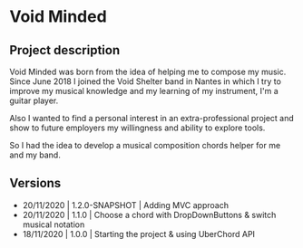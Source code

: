 # Void Minded

## Project description
Void Minded was born from the idea of helping me to compose my music. Since June 2018 I joined
the Void Shelter band in Nantes in which I try to improve my musical knowledge and my learning
of my instrument, I'm a guitar player.

Also I wanted to find a personal interest in an extra-professional project and show to future
employers my willingness and ability to explore tools.

So I had the idea to develop a musical composition chords helper for me and my band.

## Versions
- 20/11/2020 | 1.2.0-SNAPSHOT | Adding MVC approach
- 20/11/2020 | 1.1.0 | Choose a chord with DropDownButtons & switch musical notation
- 18/11/2020 | 1.0.0 | Starting the project & using UberChord API
